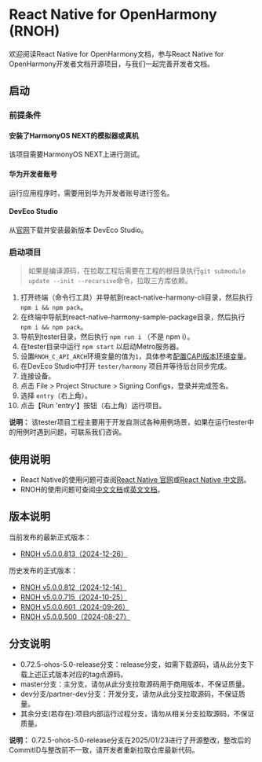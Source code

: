 # React Native for OpenHarmony (RNOH)

欢迎阅读React Native for OpenHarmony文档，参与React Native for OpenHarmony开发者文档开源项目，与我们一起完善开发者文档。

## 启动

### 前提条件

#### 安装了HarmonyOS NEXT的模拟器或真机

该项目需要HarmonyOS NEXT上进行测试。

#### 华为开发者账号

运行应用程序时，需要用到华为开发者账号进行签名。

#### DevEco Studio

从[官网](https://developer.huawei.com/consumer/cn/deveco-studio/)下载并安装最新版本 DevEco Studio。

### 启动项目

> 如果是编译源码，在拉取工程后需要在工程的根目录执行`git submodule update --init --recursive`命令，拉取三方库依赖。

1. 打开终端（命令行工具）并导航到react-native-harmony-cli目录，然后执行 `npm i && npm pack`。
1. 在终端中导航到react-native-harmony-sample-package目录，然后执行 `npm i && npm pack`。
1. 导航到tester目录，然后执行 `npm run i` （不是 npm i）。
1. 在tester目录中运行 `npm start` 以启动Metro服务器。
1. 设置`RNOH_C_API_ARCH`环境变量的值为`1`，具体参考[配置CAPI版本环境变量](docs/zh-cn/环境搭建.md#set_capi_path)。
1. 在DevEco Studio中打开 `tester/harmony` 项目并等待后台同步完成。
1. 连接设备。
1. 点击 File > Project Structure > Signing Configs，登录并完成签名。
1. 选择 `entry`（右上角）。
1. 点击【Run 'entry'】按钮（右上角）运行项目。

**说明：** 该tester项目工程主要用于开发自测试各种用例场景，如果在运行tester中的用例时遇到问题，可联系我们咨询。

## 使用说明

- React Native的使用问题可查阅[React Native 官网](https://reactnative.dev/)或[React Native 中文网](https://reactnative.cn/)。
- RNOH的使用问题可查阅[中文文档](./docs/zh-cn/README.md)或[英文文档](./docs/en/README.md)。

## 版本说明

当前发布的最新正式版本：

- [RNOH v5.0.0.813（2024-12-26）](./docs/zh-cn/release-notes/react-native-harmony-v5.0.0.813.md)

历史发布的正式版本：

- [RNOH v5.0.0.812（2024-12-14）](./docs/zh-cn/release-notes/react-native-harmony-v5.0.0.812.md)
- [RNOH v5.0.0.715（2024-10-25）](./docs/zh-cn/release-notes/react-native-harmony-v5.0.0.715.md)
- [RNOH v5.0.0.601（2024-09-26）](./docs/zh-cn/release-notes/react-native-harmony-v5.0.0.601.md)
- [RNOH v5.0.0.500（2024-08-27）](./docs/zh-cn/release-notes/react-native-harmony-v5.0.0.500.md)

## 分支说明

- 0.72.5-ohos-5.0-release分支：release分支，如需下载源码，请从此分支下载上述正式版本对应的tag点源码。
- master分支：主分支，请勿从此分支拉取源码用于商用版本，不保证质量。
- dev分支/partner-dev分支：开发分支，请勿从此分支拉取源码，不保证质量。
- 其余分支(若存在):项目内部运行过程分支，请勿从相关分支拉取源码，不保证质量。

**说明：** 0.72.5-ohos-5.0-release分支在2025/01/23进行了开源整改，整改后的CommitID与整改前不一致，请开发者重新拉取仓库最新代码。